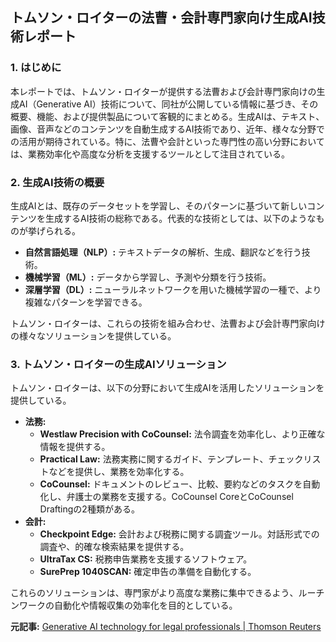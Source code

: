 ## トムソン・ロイターの法曹・会計専門家向け生成AI技術レポート

### 1. はじめに

本レポートでは、トムソン・ロイターが提供する法曹および会計専門家向けの生成AI（Generative AI）技術について、同社が公開している情報に基づき、その概要、機能、および提供製品について客観的にまとめる。生成AIは、テキスト、画像、音声などのコンテンツを自動生成するAI技術であり、近年、様々な分野での活用が期待されている。特に、法曹や会計といった専門性の高い分野においては、業務効率化や高度な分析を支援するツールとして注目されている。

### 2. 生成AI技術の概要

生成AIとは、既存のデータセットを学習し、そのパターンに基づいて新しいコンテンツを生成するAI技術の総称である。代表的な技術としては、以下のようなものが挙げられる。

*   **自然言語処理（NLP）:** テキストデータの解析、生成、翻訳などを行う技術。
*   **機械学習（ML）:** データから学習し、予測や分類を行う技術。
*   **深層学習（DL）:** ニューラルネットワークを用いた機械学習の一種で、より複雑なパターンを学習できる。

トムソン・ロイターは、これらの技術を組み合わせ、法曹および会計専門家向けの様々なソリューションを提供している。

### 3. トムソン・ロイターの生成AIソリューション

トムソン・ロイターは、以下の分野において生成AIを活用したソリューションを提供している。

*   **法務:**
    *   **Westlaw Precision with CoCounsel:** 法令調査を効率化し、より正確な情報を提供する。
    *   **Practical Law:** 法務実務に関するガイド、テンプレート、チェックリストなどを提供し、業務を効率化する。
    *   **CoCounsel:** ドキュメントのレビュー、比較、要約などのタスクを自動化し、弁護士の業務を支援する。CoCounsel CoreとCoCounsel Draftingの2種類がある。
*   **会計:**
    *   **Checkpoint Edge:** 会計および税務に関する調査ツール。対話形式での調査や、的確な検索結果を提供する。
    *   **UltraTax CS:** 税務申告業務を支援するソフトウェア。
    *   **SurePrep 1040SCAN:** 確定申告の準備を自動化する。

これらのソリューションは、専門家がより高度な業務に集中できるよう、ルーチンワークの自動化や情報収集の効率化を目的としている。


**元記事:** [Generative AI technology for legal professionals | Thomson Reuters](https://legal.thomsonreuters.com/en/legal/generative-ai/generative-ai-technology)